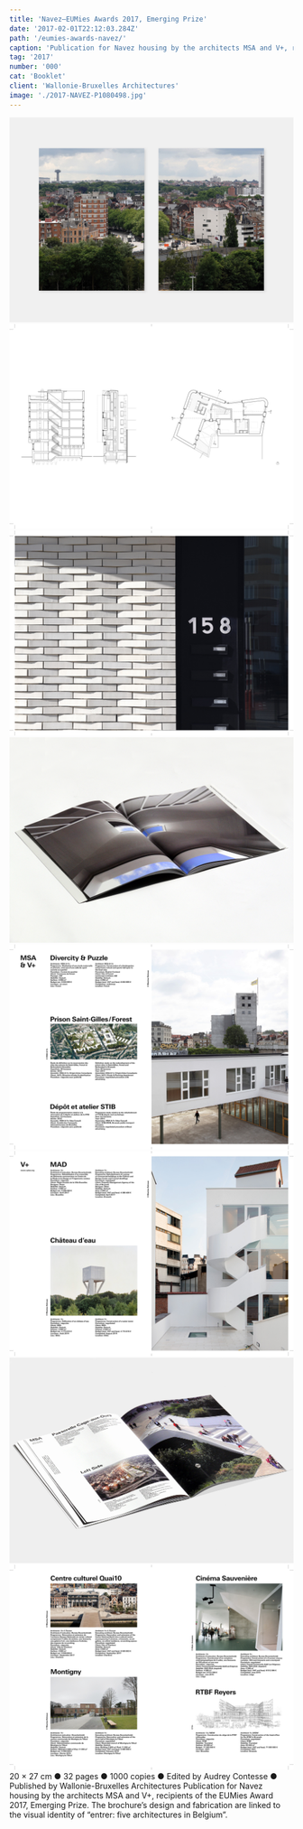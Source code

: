 ```yaml
---
title: 'Navez—EUMies Awards 2017, Emerging Prize'
date: '2017-02-01T22:12:03.284Z'
path: '/eumies-awards-navez/'
caption: 'Publication for Navez housing by the architects MSA and V+, recipients of the EUMies Award 2017, Emerging Prize.'
tag: '2017'
number: '000'
cat: 'Booklet'
client: 'Wallonie-Bruxelles Architectures'
image: './2017-NAVEZ-P1080498.jpg'
---
```


![Eurogroupe Gregory Dapra Laure Giletti Navez EUMies Awards](./2017-NAVEZ-COUVERTURE.jpg)
![Eurogroupe Gregory Dapra Laure Giletti Navez EUMies Awards](./2017-NAVEZ-HD-5.jpg)
![Eurogroupe Gregory Dapra Laure Giletti Navez EUMies Awards](./2017-NAVEZ-HD-6.jpg)
![Eurogroupe Gregory Dapra Laure Giletti Navez EUMies Awards](./2017-NAVEZ-P1080498.jpg)
![Eurogroupe Gregory Dapra Laure Giletti Navez EUMies Awards](./2017-NAVEZ-HD-13.jpg)
![Eurogroupe Gregory Dapra Laure Giletti Navez EUMies Awards](./2017-NAVEZ-HD-16.jpg)
![Eurogroupe Gregory Dapra Laure Giletti Navez EUMies Awards](./2017-NAVEZ-P1080514.jpg)
![Eurogroupe Gregory Dapra Laure Giletti Navez EUMies Awards](./2017-NAVEZ-HD-17.jpg)
<span class="p">20 × 27 cm ● 32 pages ● 1000 copies ● Edited by Audrey Contesse ● Published by Wallonie-Bruxelles Architectures</span>
<span class="p">Publication for Navez housing by the architects MSA and V+, recipients of the EUMies Award 2017, Emerging Prize. The brochure’s design and fabrication are linked to the visual identity of “entrer: five architectures in Belgium”.</span>

